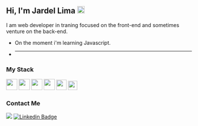 ## Hi, I'm Jardel Lima   <img src="https://img.icons8.com/emoji/50/000000/waving-hand-medium-skin-tone.png" width="20" height="20"/>

I am web developer in traning focused on the front-end and sometimes venture on the back-end.

- On the moment i'm learning Javascript.
- <hr>

### My Stack
<img src="https://img.icons8.com/color/48/000000/html-5.png" width="30" height="30"/> <img src="https://img.icons8.com/color/48/000000/css3.png" width="30" height="30"/> <img src="https://img.icons8.com/color/48/000000/javascript-logo-1.png" width="30" height="30"/> <img src="https://img.icons8.com/color/48/000000/sass.png" width="30" height="30"/> <img src="https://img.icons8.com/color/48/000000/postgreesql.png" width="28" height="28"/> <img src="https://img.icons8.com/color/48/000000/visual-studio-code-2019.png" width="25" height="25"/>

### Contact Me
 <a href="mailto:prof_jardel@hotmail.com"><img src=https://img.shields.io/badge/-Email-red /></a> [![Linkedin Badge](https://img.shields.io/badge/-LinkedIn-blue?style=flat-square&logo=Linkedin&logoColor=white&link=https://www.linkedin.com/in/jardel-lima-040b30164/)](https://www.linkedin.com/in/jardel-lima-040b30164/)
